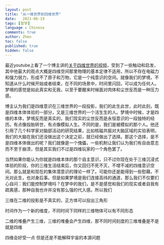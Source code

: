 ```yaml
---
layout: post
title: "从一维世界到四维世界"
date:   2021-06-19
tags: [哲学]
language : Chinese
comments: true
author: Zhen
toc: false
published: true
hidden: false
---
```

最近youtube上看了一个博主讲的[关于四维世界的视频](https://youtu.be/A6SCtIl2S5k)，受到了一些触动和启发，其中他最大的观点大概是四维空间那里物理的基本定律不适用，所以不存在电磁力和强力弱力，形成不了原子和万物，它是一个纯意识的空间。就像我们的梦境，不知道从什么时候开始或者结束，在不同的场景中，时间里闪回，可以成为任何人。梦境的感觉是如此真实和无我，以至于要醒来时候面对肉体和尘世反而是一种压力感。

博主认为我们是四维意识在三维世界的一段投影，我们的此生此世，此时此刻，既是四维本体体验的一部分，又是三维世界的一个活生生的人。梦境中时候，才是四维的本体，梦境反而是真实的，我们现实的尘世反而是永恒意识的一段独特的经历。有点像投胎转世，有点像模拟人生。不同的是，我们是被模拟的那个人。他还引用了几个科学家对脑部活动的研究结果，比如核磁共振对大脑区域的实验表明，我们的大脑在我们还没做出这个决定之前，就已经做出了选择。那这个选择，是不是四维本体做出的呢？我们就像是一个傀儡，一些机制让我们认为我们有自由意志而不至于崩溃，但是其实我们不过是四维玩家的一个角色罢了。

当然如果你能认为你就是四维本体的那个自主意识，只不过你现在处于三维沉浸式体验的阶段，你的三维生活结束后，你又回归不死不灭，不增不减的四维意识空间。那么就是和现在的集体潜意识的理论一样了。可能你还是能得到一些慰藉，不光对此生，也对身后事。但是如果梦境是我们连接高纬的通道，那么我们不仅要扪心自问：我们能控制梦境吗？在梦中的我们，是不是感觉和我们的现实或者自我有疏离感，那种自我也许并没有那么强的代入感。所以我们

三维在二维的投影是不真实的，正方体可以投出三角形

时间作为一个新的维度，不同时间下同样的三维物体可以有不同形态

二维的堆叠产生三维，三维的堆叠会产生四维，那不同时间刻度的三维堆叠是不是就是四维

四维会好受一点 但是还是不能解释宇宙的本源问题
<!--stackedit_data:
eyJoaXN0b3J5IjpbLTE1MDMyODc4NSwtNTk1Mzk4OTM2LDM3MT
A0NTI4NywtMTM1NzA5OTU3NCwtMTU1MTA0MTcwLC0xNDkzNTk2
NDI1XX0=
-->